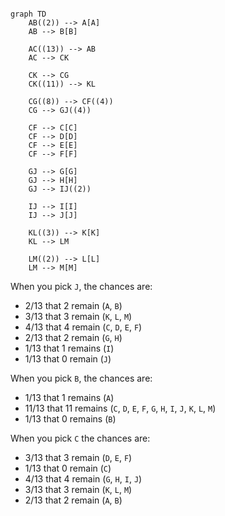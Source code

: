 ```mermaid

graph TD
    AB((2)) --> A[A]
    AB --> B[B]

    AC((13)) --> AB
    AC --> CK

    CK --> CG
    CK((11)) --> KL
    
    CG((8)) --> CF((4))
    CG --> GJ((4))
    
    CF --> C[C]
    CF --> D[D]
    CF --> E[E]
    CF --> F[F]
    
    GJ --> G[G]
    GJ --> H[H]
    GJ --> IJ((2))
    
    IJ --> I[I]
    IJ --> J[J]
    
    KL((3)) --> K[K]
    KL --> LM
    
    LM((2)) --> L[L]
    LM --> M[M]
```

When you pick `J`, the chances are:
* 2/13 that 2 remain (`A`, `B`)
* 3/13 that 3 remain (`K`, `L`, `M`)
* 4/13 that 4 remain (`C`, `D`, `E`, `F`)
* 2/13 that 2 remain (`G`, `H`)
* 1/13 that 1 remains (`I`)
* 1/13 that 0 remain (`J`)

When you pick `B`, the chances are:
* 1/13 that 1 remains (`A`)
* 11/13 that 11 remains (`C`, `D`, `E`, `F`, `G`, `H`, `I`, `J`, `K`, `L`, `M`)
* 1/13 that 0 remains (`B`)

When you pick `C` the chances are:
* 3/13 that 3 remain (`D`, `E`, `F`)
* 1/13 that 0 remain (`C`)
* 4/13 that 4 remain (`G`, `H`, `I`, `J`)
* 3/13 that 3 remain (`K`, `L`, `M`)
* 2/13 that 2 remain (`A`, `B`)